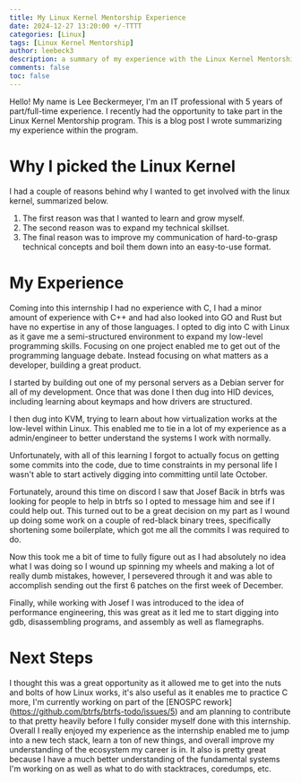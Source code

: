 ```yaml
---
title: My Linux Kernel Mentorship Experience
date: 2024-12-27 13:20:00 +/-TTTT
categories: [Linux]
tags: [Linux Kernel Mentorship]
author: leebeck3
description: a summary of my experience with the Linux Kernel Mentorship.
comments: false
toc: false
---
```


Hello! My name is Lee Beckermeyer, I'm an IT professional with 5 years of part/full-time experience. I recently had the opportunity to take part in the Linux Kernel Mentorship program. This is a blog post I wrote summarizing my experience within the program.

# Why I picked the Linux Kernel

I had a couple of reasons behind why I wanted to get involved with the linux kernel, summarized below.

1. The first reason was that I wanted to learn and grow myself.
2. The second reason was to expand my technical skillset.
3. The final reason was to improve my communication of hard-to-grasp technical concepts and boil them down into an easy-to-use format.

# My Experience

Coming into this internship I had no experience with C, I had a minor amount of experience with C++ and had also looked into GO and Rust but have no expertise in any of those languages. I opted to dig into C with Linux as it gave me a semi-structured environment to expand my low-level programming skills. Focusing on one project enabled me to get out of the programming language debate. Instead focusing on what matters as a developer, building a great product.

I started by building out one of my personal servers as a Debian server for all of my development. Once that was done I then dug into HID devices, including learning about keymaps and how drivers are structured. 

I then dug into KVM, trying to learn about how virtualization works at the low-level within Linux. This enabled me to tie in a lot of my experience as a admin/engineer to better understand the systems I work with normally.

Unfortunately, with all of this learning I forgot to actually focus on getting some commits into the code, due to time constraints in my personal life I wasn't able to start actively digging into committing until late October.

Fortunately, around this time on discord I saw that Josef Bacik in btrfs was looking for people to help in btrfs so I opted to message him and see if I could help out. This turned out to be a great decision on my part as I wound up doing some work on a couple of red-black binary trees, specifically shortening some boilerplate, which got me all the commits I was required to do.

Now this took me a bit of time to fully figure out as I had absolutely no idea what I was doing so I wound up spinning my wheels and making a lot of really dumb mistakes, however, I persevered through it and was able to accomplish sending out the first 6 patches on the first week of December.

Finally, while working with Josef I was introduced to the idea of performance engineering, this was great as it led me to start digging into gdb, disassembling programs, and assembly as well as flamegraphs.

# Next Steps
I thought this was a great opportunity as it allowed me to get into the nuts and bolts of how Linux works, it's also useful as it enables me to practice C more, I'm currently working on part of the [ENOSPC rework] (https://github.com/btrfs/btrfs-todo/issues/5) and am planning to contribute to that pretty heavily before I fully consider myself done with this internship. Overall I really enjoyed my experience as the internship enabled me to jump into a new tech stack, learn a ton of new things, and overall improve my understanding of the ecosystem my career is in. It also is pretty great because I have a much better understanding of the fundamental systems I'm working on as well as what to do with stacktraces, coredumps, etc.
